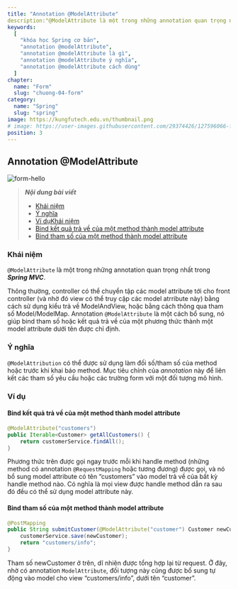 ```yaml
---
title: "Annotation @ModelAttribute"
description:"@ModelAttribute là một trong những annotation quan trọng nhất trong Spring MVC."
keywords:
  [
    "khóa học Spring cơ bản",
    "annotation @modelAttribute",
    "annotation @modelAttribute là gì",
    "annotation @modelAttribute ý nghĩa",
    "annotation @modelAttribute cách dùng"
  ]
chapter:
  name: "Form"
  slug: "chuong-04-form"
category:
  name: "Spring"
  slug: "spring"
image: https://kungfutech.edu.vn/thumbnail.png
# image: https://user-images.githubusercontent.com/29374426/127596066-fa46df01-982f-4a72-b6d1-f7d8f5c5a9b3.png
position: 3
---
```


## Annotation @ModelAttribute

![form-hello](https://github.com/techmely/hoc-lap-trinh/blob/spring-boots/spring-boot/images/model-attribute.png)

> **_Nội dung bài viết_**
>
> - [Khái niệm](#khái-niệm)
> - [Ý nghĩa](#ý-nghĩa)
> - [Ví dụKhái niệm](#ví-dụ)
> - [Bind kết quả trả về của một method thành model attribute](#bind-kết-quả-trả-về-của-một-method-thành-model-attribute)
> - [Bind tham số của một method thành model attribute](#bind-tham-số-của-một-method-thành-model-attribute)

### Khái niệm

`@ModelAttribute` là một trong những annotation quan trọng nhất trong **_Spring MVC_**.

Thông thường, controller có thể chuyển tập các model attribute tới cho front controller (và nhờ đó view có thể truy cập các model atrribute này) bằng cách sử dụng kiểu trả về ModelAndView, hoặc bằng cách thông qua tham số Model/ModelMap.
Annotation `@ModelAttribute` là một cách bổ sung, nó giúp bind tham số hoặc kết quả trả về của một phương thức thành một model attribute dưới tên được chỉ định.

### Ý nghĩa

`@ModelAttribution` có thể được sử dụng làm đối số/tham số của method hoặc trước khi khai báo method. Mục tiêu chính của _annotation_ này để liên kết các tham số yêu cầu hoặc các trường form với một đối tượng mô hình.

### Ví dụ

#### Bind kết quả trả về của một method thành model attribute

```java
@ModelAttribute("customers")
public Iterable<Customer> getAllCustomers() {
    return customerService.findAll();
}
```

Phương thức trên được gọi ngay trước mỗi khi handle method (những method có annotation `@RequestMapping` hoặc tương đương) được gọi, và nó bổ sung model attribute có tên “customers” vào model trả về của bất kỳ handle method nào. Có nghĩa là mọi view được handle method dẫn ra sau đó đều có thể sử dụng model attribute này.

#### Bind tham số của một method thành model attribute

```java
@PostMapping
public String submitCustomer(@ModelAttribute("customer") Customer newCustomer) {
    customerService.save(newCustomer);
    return "customers/info";
}
```

Tham số newCustomer ở trên, dĩ nhiên được tổng hợp lại từ request. Ở đây, nhờ có annotation `ModelAttribute`, đối tượng này cũng được bổ sung tự động vào model cho view “customers/info”, dưới tên “customer”.
